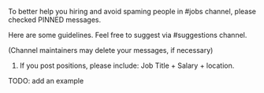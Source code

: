 To better help you hiring and avoid spaming people in #jobs channel, please checked PINNED messages.

Here are some guidelines. Feel free to suggest via #suggestions channel.

(Channel maintainers may delete your messages, if necessary)

1. If you post positions, please include: Job Title + Salary + location.

  TODO: add an example
